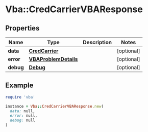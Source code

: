 # Vba::CredCarrierVBAResponse

## Properties

| Name | Type | Description | Notes |
| ---- | ---- | ----------- | ----- |
| **data** | [**CredCarrier**](CredCarrier.md) |  | [optional] |
| **error** | [**VBAProblemDetails**](VBAProblemDetails.md) |  | [optional] |
| **debug** | [**Debug**](Debug.md) |  | [optional] |

## Example

```ruby
require 'vba'

instance = Vba::CredCarrierVBAResponse.new(
  data: null,
  error: null,
  debug: null
)
```

